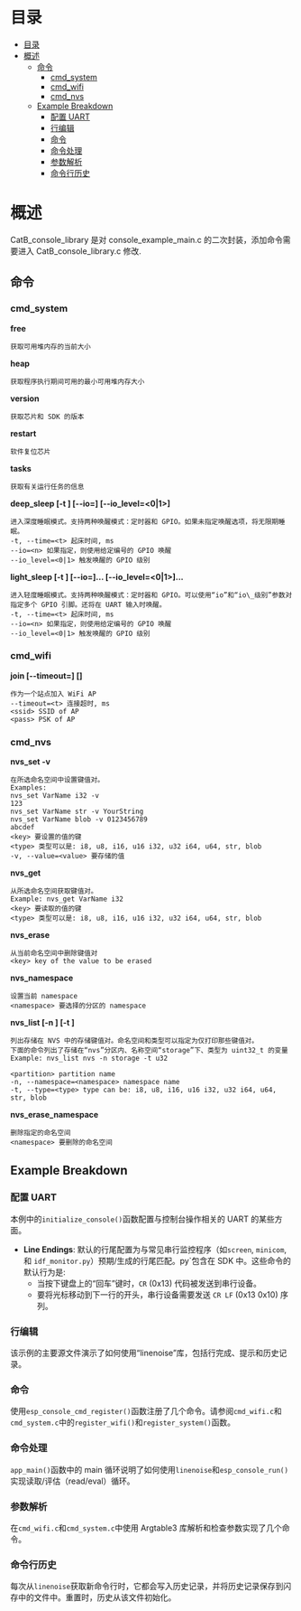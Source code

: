 # 目录

<!-- @import "[TOC]" {cmd="toc" depthFrom=1 depthTo=6 orderedList=false} -->

<!-- code_chunk_output -->

- [目录](#目录)
- [概述](#概述)
  - [命令](#命令)
    - [cmd_system](#cmd_system)
    - [cmd_wifi](#cmd_wifi)
    - [cmd_nvs](#cmd_nvs)
  - [Example Breakdown](#example-breakdown)
    - [配置 UART](#配置-uart)
    - [行编辑](#行编辑)
    - [命令](#命令-1)
    - [命令处理](#命令处理)
    - [参数解析](#参数解析)
    - [命令行历史](#命令行历史)

<!-- /code_chunk_output -->

# 概述

CatB_console_library 是对 console_example_main.c 的二次封装，添加命令需要进入 CatB_console_library.c 修改.

## 命令

### cmd_system

**free**
```
获取可用堆内存的当前大小
```

**heap**
```
获取程序执行期间可用的最小可用堆内存大小
```

**version**
```
获取芯片和 SDK 的版本
```

**restart**
```
软件复位芯片
```

**tasks**
```
获取有关运行任务的信息
```

**deep_sleep [-t <t>] [--io=<n>] [--io_level=<0|1>]**
```
进入深度睡眠模式。支持两种唤醒模式：定时器和 GPIO。如果未指定唤醒选项，将无限期睡眠。
-t, --time=<t> 起床时间, ms
--io=<n> 如果指定，则使用给定编号的 GPIO 唤醒
--io_level=<0|1> 触发唤醒的 GPIO 级别
```

**light_sleep [-t <t>] [--io=<n>]... [--io_level=<0|1>]...**
```
进入轻度睡眠模式。支持两种唤醒模式：定时器和 GPIO。可以使用“io”和“io\_级别”参数对指定多个 GPIO 引脚。还将在 UART 输入时唤醒。
-t, --time=<t> 起床时间, ms
--io=<n> 如果指定，则使用给定编号的 GPIO 唤醒
--io_level=<0|1> 触发唤醒的 GPIO 级别
```

### cmd_wifi

**join [--timeout=<t>] <ssid> [<pass>]**
```
作为一个站点加入 WiFi AP
--timeout=<t> 连接超时, ms
<ssid> SSID of AP
<pass> PSK of AP
```

### cmd_nvs

**nvs_set <key> <type> -v <value>**
```
在所选命名空间中设置键值对。
Examples:
nvs_set VarName i32 -v
123
nvs_set VarName str -v YourString
nvs_set VarName blob -v 0123456789
abcdef
<key> 要设置的值的键
<type> 类型可以是: i8, u8, i16, u16 i32, u32 i64, u64, str, blob
-v, --value=<value> 要存储的值
```

**nvs_get <key> <type>**
```
从所选命名空间获取键值对。
Example: nvs_get VarName i32
<key> 要读取的值的键
<type> 类型可以是: i8, u8, i16, u16 i32, u32 i64, u64, str, blob
```

**nvs_erase <key>**
```
从当前命名空间中删除键值对
<key> key of the value to be erased
```

**nvs_namespace <namespace>**
```
设置当前 namespace
<namespace> 要选择的分区的 namespace
```

**nvs_list <partition> [-n <namespace>] [-t <type>]**
```
列出存储在 NVS 中的存储键值对。命名空间和类型可以指定为仅打印那些键值对。
下面的命令列出了存储在“nvs”分区内、名称空间“storage”下、类型为 uint32_t 的变量
Example: nvs_list nvs -n storage -t u32

<partition> partition name
-n, --namespace=<namespace> namespace name
-t, --type=<type> type can be: i8, u8, i16, u16 i32, u32 i64, u64, str, blob
```

**nvs_erase_namespace <namespace>**
```
删除指定的命名空间
<namespace> 要删除的命名空间
```

## Example Breakdown

### 配置 UART

本例中的`initialize_console()`函数配置与控制台操作相关的 UART 的某些方面。

- **Line Endings**: 默认的行尾配置为与常见串行监控程序（如`screen`, `minicom`, 和 `idf_monitor.py`）预期/生成的行尾匹配。py`包含在 SDK 中。这些命令的默认行为是:
  - 当按下键盘上的“回车”键时，`CR` (0x13) 代码被发送到串行设备。
  - 要将光标移动到下一行的开头，串行设备需要发送 `CR LF` (0x13 0x10) 序列。

### 行编辑

该示例的主要源文件演示了如何使用“linenoise”库，包括行完成、提示和历史记录。

### 命令

使用`esp_console_cmd_register()`函数注册了几个命令。请参阅`cmd_wifi.c`和`cmd_system.c`中的`register_wifi()`和`register_system()`函数。

### 命令处理

`app_main()`函数中的 main 循环说明了如何使用`linenoise`和`esp_console_run()`实现读取/评估（read/eval）循环。

### 参数解析

在`cmd_wifi.c`和`cmd_system.c`中使用 Argtable3 库解析和检查参数实现了几个命令。

### 命令行历史

每次从`linenoise`获取新命令行时，它都会写入历史记录，并将历史记录保存到闪存中的文件中。重置时，历史从该文件初始化。
